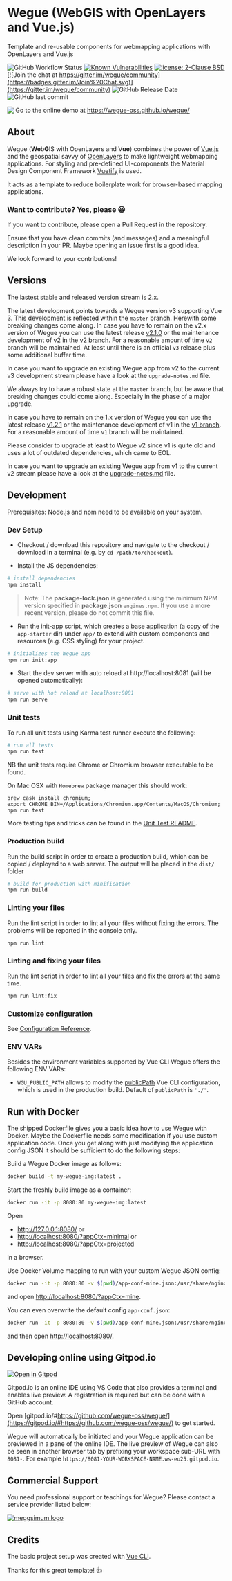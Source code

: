 # Wegue (WebGIS with OpenLayers and Vue.js)
Template and re-usable components for webmapping applications with OpenLayers and Vue.js

![GitHub Workflow Status](https://img.shields.io/github/actions/workflow/status/wegue-oss/wegue/ci-tests.yml?branch=master)
[![Known Vulnerabilities](https://snyk.io/test/github/wegue-oss/wegue/badge.svg)](https://snyk.io/test/github/wegue-oss/wegue)
[![license: 2-Clause BSD](https://img.shields.io/badge/license-2--Clause%20BSD-brightgreen.svg)](https://opensource.org/licenses/BSD-2-Clause)
[![Join the chat at https://gitter.im/wegue/community](https://badges.gitter.im/Join%20Chat.svg)](https://gitter.im/wegue/community)
![GitHub Release Date](https://img.shields.io/github/release-date/wegue-oss/wegue)
![GitHub last commit](https://img.shields.io/github/last-commit/wegue-oss/wegue)

<img align="left" style="padding-bottom: 20px;" src="screenshots/wegue-app-1.png" />

Go to the online demo at https://wegue-oss.github.io/wegue/

## About
Wegue (**We**b**G**IS with OpenLayers and V**ue**) combines the power of [Vue.js](https://vuejs.org/) and the geospatial savvy of [OpenLayers](https://openlayers.org) to make lightweight webmapping applications. For styling and pre-defined UI-components the Material Design
Component Framework [Vuetify](https://vuetifyjs.com/) is used.

It acts as a template to reduce boilerplate work for browser-based mapping applications.

### Want to contribute? Yes, please :grinning:
If you want to contribute, please open a Pull Request in the repository.

Ensure that you have clean commits (and messages) and a meaningful description in your PR. Maybe opening an issue first is a good idea.

We look forward to your contributions!

## Versions

The lastest stable and released version stream is 2.x.

The latest development points towards a Wegue version v3 supporting Vue 3. This development is reflected within the `master` branch.
Herewith some breaking changes come along. In case you have to remain on the v2.x version of Wegue you can use the latest release [v2.1.0](https://github.com/wegue-oss/wegue/releases/tag/v2.1.0) or the maintenance development of v2 in the [v2 branch](https://github.com/wegue-oss/wegue/tree/v2). For a reasonable amount of time `v2` branch will be maintained. At least until there is an official `v3` release plus some additional buffer time.

In case you want to upgrade an existing Wegue app from v2 to the current v3 development stream please have a look at the `upgrade-notes.md` file.

We always try to have a robust state at the `master` branch, but be aware that breaking changes could come along. Especially in the phase of a major upgrade.

In case you have to remain on the 1.x version of Wegue you can use the latest release [v1.2.1](https://github.com/wegue-oss/wegue/releases/tag/v1.2.1) or the maintenance development of v1 in the [v1 branch](https://github.com/wegue-oss/wegue/tree/v1). For a reasonable amount of time `v1` branch will be maintained.

Please consider to upgrade at least to Wegue v2 since v1 is quite old and uses a lot of outdated dependencies, which came to EOL.

In case you want to upgrade an existing Wegue app from v1 to the current v2 stream please have a look at the [upgrade-notes.md](upgrade-notes.md) file.

## Development

Prerequisites: Node.js and npm need to be available on your system.

### Dev Setup

  - Checkout / download this repository and navigate to the   checkout / download in a terminal (e.g. by `cd /path/to/checkout`).

  - Install the JS dependencies:

``` bash
# install dependencies
npm install
```

> Note: The **package-lock.json** is generated using the minimum NPM version specified in **package.json** `engines.npm`. If you use a more recent version, please do not commit this file.

  - Run the init-app script, which creates a base application (a copy of the `app-starter` dir) under `app/` to extend with custom components and resources (e.g. CSS styling) for your project.

``` bash
# initializes the Wegue app
npm run init:app
```

  - Start the dev server with auto reload at http://localhost:8081 (will be opened automatically):

``` bash
# serve with hot reload at localhost:8081
npm run serve
```

### Unit tests

To run all unit tests using Karma test runner execute the following:

``` bash
# run all tests
npm run test
```

NB the unit tests require Chrome or Chromium browser executable to be found.

On Mac OSX with `Homebrew` package manager this should work:
```
brew cask install chromium;
export CHROME_BIN=/Applications/Chromium.app/Contents/MacOS/Chromium;
npm run test
```

More testing tips and tricks can be found in the [Unit Test README](test/README.md).

### Production build

Run the build script in order to create a production build, which can be copied / deployed to a web server. The output will be placed in the `dist/` folder

``` bash
# build for production with minification
npm run build
```

### Linting your files

Run the lint script in order to lint all your files without fixing the errors. The problems will be reported in the console only.

``` bash
npm run lint
```

### Linting and fixing your files

Run the lint script in order to lint all your files and fix the errors at the same time.

``` bash
npm run lint:fix
```

### Customize configuration

See [Configuration Reference](https://cli.vuejs.org/config/).

### ENV VARs

Besides the environment variables supported by Vue CLI Wegue offers the following ENV VARs:

- `WGU_PUBLIC_PATH` allows to modify the [publicPath](https://cli.vuejs.org/config/#publicpath) Vue CLI configuration, which is used in the production build. Default of `publicPath` is `'./'`.

## Run with Docker

The shipped Dockerfile gives you a basic idea how to use Wegue with Docker.
Maybe the Dockerfile needs some modification if you use custom application code.
Once you get along with just modifying the application config JSON it should be sufficient to do the following steps:

Build a Wegue Docker image as follows:

``` bash
docker build -t my-wegue-img:latest .
```

Start the freshly build image as a container:

``` bash
docker run -it -p 8080:80 my-wegue-img:latest
```

Open

- <http://127.0.0.1:8080/> or
- <http://localhost:8080/?appCtx=minimal> or
- <http://localhost:8080/?appCtx=projected>

in a browser.

Use Docker Volume mapping to run with your custom Wegue JSON config:

``` bash
docker run -it -p 8080:80 -v $(pwd)/app-conf-mine.json:/usr/share/nginx/html/static/app-conf-mine.json my-wegue-img:latest
```

and open <http://localhost:8080/?appCtx=mine>.

You can even overwrite the default config `app-conf.json`:

``` bash
docker run -it -p 8080:80 -v $(pwd)/app-conf-mine.json:/usr/share/nginx/html/static/app-conf.json my-wegue-img:latest
```

and then open <http://localhost:8080/>.

## Developing online using Gitpod.io

[![Open in Gitpod](https://gitpod.io/button/open-in-gitpod.svg)](https://gitpod.io/#https://github.com/wegue-oss/wegue/)

Gitpod.io is an online IDE using VS Code that also provides a terminal and enables live preview. A registration is required but can be done with a GitHub account.

Open [gitpod.io/#https://github.com/wegue-oss/wegue/](https://gitpod.io/#https://github.com/wegue-oss/wegue/) to get started.

Wegue will automatically be initiated and your Wegue application can be previewed in a pane of the online IDE. The live preview of Wegue can also be seen in another browser tab by prefixing your workspace sub-URL with `8081-`. For example  `https://8081-YOUR-WORKSPACE-NAME.ws-eu25.gitpod.io`.

## Commercial Support
You need professional support or teachings for Wegue? Please contact a service provider listed below:

[![meggsimum logo](https://meggsimum.de/img/logo.png "meggsimum")](https://meggsimum.de)

## Credits

The basic project setup was created with [Vue CLI](https://cli.vuejs.org).

Thanks for this great template! :+1:

